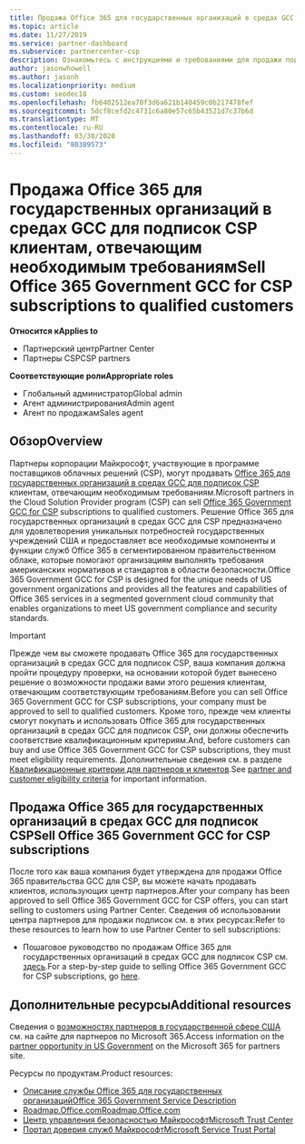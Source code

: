 ```yaml
---
title: Продажа Office 365 для государственных организаций в средах GCC в рамках программы поставщиков облачных решений | Центр партнеров
ms.topic: article
ms.date: 11/27/2019
ms.service: partner-dashboard
ms.subservice: partnercenter-csp
description: Ознакомьтесь с инструкциями и требованиями для продажи подписок на Office 365 правительства GCC для CSP в квалифицированных США клиентов или подрядчиков для государственных организаций.
author: jasonwhowell
ms.author: jasonh
ms.localizationpriority: medium
ms.custom: seodec18
ms.openlocfilehash: fb6402512ea70f3d6a621b140459c0b217478fef
ms.sourcegitcommit: 5dcf8cefd2c4731c6a80e57c65b43521d7c37b6d
ms.translationtype: MT
ms.contentlocale: ru-RU
ms.lasthandoff: 03/30/2020
ms.locfileid: "80389573"
---
```

# <a name="sell-office-365-government-gcc-for-csp-subscriptions-to-qualified-customers"></a><span data-ttu-id="b14ee-103">Продажа Office 365 для государственных организаций в средах GCC для подписок CSP клиентам, отвечающим необходимым требованиям</span><span class="sxs-lookup"><span data-stu-id="b14ee-103">Sell Office 365 Government GCC for CSP subscriptions to qualified customers</span></span>

<span data-ttu-id="b14ee-104">**Относится к**</span><span class="sxs-lookup"><span data-stu-id="b14ee-104">**Applies to**</span></span>

-  <span data-ttu-id="b14ee-105">Партнерский центр</span><span class="sxs-lookup"><span data-stu-id="b14ee-105">Partner Center</span></span>
-  <span data-ttu-id="b14ee-106">Партнеры CSP</span><span class="sxs-lookup"><span data-stu-id="b14ee-106">CSP partners</span></span>

<span data-ttu-id="b14ee-107">**Соответствующие роли**</span><span class="sxs-lookup"><span data-stu-id="b14ee-107">**Appropriate roles**</span></span>

- <span data-ttu-id="b14ee-108">Глобальный администратор</span><span class="sxs-lookup"><span data-stu-id="b14ee-108">Global admin</span></span>
- <span data-ttu-id="b14ee-109">Агент администрирования</span><span class="sxs-lookup"><span data-stu-id="b14ee-109">Admin agent</span></span>
- <span data-ttu-id="b14ee-110">Агент по продажам</span><span class="sxs-lookup"><span data-stu-id="b14ee-110">Sales agent</span></span>

## <a name="overview"></a><span data-ttu-id="b14ee-111">Обзор</span><span class="sxs-lookup"><span data-stu-id="b14ee-111">Overview</span></span>

<span data-ttu-id="b14ee-112">Партнеры корпорации Майкрософт, участвующие в программе поставщиков облачных решений (CSP), могут продавать [Office 365 для государственных организаций в средах GCC для подписок CSP](https://www.microsoft.com/microsoft-365/partners/governmentforCSP) клиентам, отвечающим необходимым требованиям.</span><span class="sxs-lookup"><span data-stu-id="b14ee-112">Microsoft partners in the Cloud Solution Provider program (CSP) can sell [Office 365 Government GCC for CSP](https://www.microsoft.com/microsoft-365/partners/governmentforCSP) subscriptions to qualified customers.</span></span> <span data-ttu-id="b14ee-113">Решение Office 365 для государственных организаций в средах GCC для CSP предназначено для удовлетворения уникальных потребностей государственных учреждений США и предоставляет все необходимые компоненты и функции служб Office 365 в сегментированном правительственном облаке, которые помогают организациям выполнять требования американских нормативов и стандартов в области безопасности.</span><span class="sxs-lookup"><span data-stu-id="b14ee-113">Office 365 Government GCC for CSP is designed for the unique needs of US government organizations and provides all the features and capabilities of Office 365 services in a segmented government cloud community that enables organizations to meet US government compliance and security standards.</span></span> 

>[!IMPORTANT] 
><span data-ttu-id="b14ee-114">Прежде чем вы сможете продавать Office 365 для государственных организаций в средах GCC для подписок CSP, ваша компания должна пройти процедуру проверки, на основании которой будет вынесено решение о возможности продажи вами этого решения клиентам, отвечающим соответствующим требованиям.</span><span class="sxs-lookup"><span data-stu-id="b14ee-114">Before you can sell Office 365 Government GCC for CSP subscriptions, your company must be approved to sell to qualified customers.</span></span> <span data-ttu-id="b14ee-115">Кроме того, прежде чем клиенты смогут покупать и использовать Office 365 для государственных организаций в средах GCC для подписок CSP, они должны обеспечить соответствие квалификационным критериям.</span><span class="sxs-lookup"><span data-stu-id="b14ee-115">And, before customers can buy and use Office 365 Government GCC for CSP subscriptions, they must meet eligibility requirements.</span></span> <span data-ttu-id="b14ee-116">Дополнительные сведения см. в разделе [Квалификационные критерии для партнеров и клиентов](csp-gcc-validate.md).</span><span class="sxs-lookup"><span data-stu-id="b14ee-116">See [partner and customer eligibility criteria](csp-gcc-validate.md) for important information.</span></span>


## <a name="sell-office-365-government-gcc-for-csp-subscriptions"></a><span data-ttu-id="b14ee-117">Продажа Office 365 для государственных организаций в средах GCC для подписок CSP</span><span class="sxs-lookup"><span data-stu-id="b14ee-117">Sell Office 365 Government GCC for CSP subscriptions</span></span>

<span data-ttu-id="b14ee-118">После того как ваша компания будет утверждена для продажи Office 365 правительства GCC для CSP, вы можете начать продавать клиентов, использующих центр партнеров.</span><span class="sxs-lookup"><span data-stu-id="b14ee-118">After your company has been approved to sell Office 365 Government GCC for CSP offers, you can start selling to customers using Partner Center.</span></span> <span data-ttu-id="b14ee-119">Сведения об использовании центра партнеров для продажи подписок см. в этих ресурсах:</span><span class="sxs-lookup"><span data-stu-id="b14ee-119">Refer to these resources to learn how to use Partner Center to sell subscriptions:</span></span> 

-   <span data-ttu-id="b14ee-120">Пошаговое руководство по продажам Office 365 для государственных организаций в средах GCC для подписок CSP см. [здесь](https://go.microsoft.com/fwlink/?linkid=2007323).</span><span class="sxs-lookup"><span data-stu-id="b14ee-120">For a step-by-step guide to selling Office 365 Government GCC for CSP subscriptions, go [here](https://go.microsoft.com/fwlink/?linkid=2007323).</span></span>  


## <a name="additional-resources"></a><span data-ttu-id="b14ee-121">Дополнительные ресурсы</span><span class="sxs-lookup"><span data-stu-id="b14ee-121">Additional resources</span></span>

<span data-ttu-id="b14ee-122">Сведения о [возможностях партнеров в государственной сфере США](https://www.microsoft.com/microsoft-365/partners/governmentforCSP) см. на сайте для партнеров по Microsoft 365.</span><span class="sxs-lookup"><span data-stu-id="b14ee-122">Access information on the [partner opportunity in US Government](https://www.microsoft.com/microsoft-365/partners/governmentforCSP) on the Microsoft 365 for partners site.</span></span>

<span data-ttu-id="b14ee-123">Ресурсы по продуктам.</span><span class="sxs-lookup"><span data-stu-id="b14ee-123">Product resources:</span></span>

- [<span data-ttu-id="b14ee-124">Описание службы Office 365 для государственных организаций</span><span class="sxs-lookup"><span data-stu-id="b14ee-124">Office 365 Government Service Description</span></span>](https://technet.microsoft.com/library/mt774581.aspx)
- [<span data-ttu-id="b14ee-125">Roadmap.Office.com</span><span class="sxs-lookup"><span data-stu-id="b14ee-125">Roadmap.Office.com</span></span>](https://products.office.com/business/office-365-roadmap)
- [<span data-ttu-id="b14ee-126">Центр управления безопасностью Майкрософт</span><span class="sxs-lookup"><span data-stu-id="b14ee-126">Microsoft Trust Center</span></span>](https://www.microsoft.com/TrustCenter/)
- [<span data-ttu-id="b14ee-127">Портал доверия служб Майкрософт</span><span class="sxs-lookup"><span data-stu-id="b14ee-127">Microsoft Service Trust Portal</span></span>](https://aka.ms/STP)

